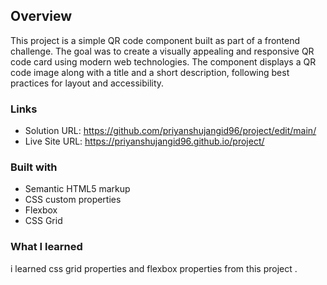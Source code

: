 ## Overview
This project is a simple QR code component built as part of a frontend challenge. The goal was to create a visually appealing and responsive QR code card using modern web technologies. The component displays a QR code image along with a title and a short description, following best practices for layout and accessibility.


### Links

- Solution URL:   https://github.com/priyanshujangid96/project/edit/main/
- Live Site URL:  https://priyanshujangid96.github.io/project/



### Built with

- Semantic HTML5 markup
- CSS custom properties
- Flexbox
- CSS Grid



### What I learned
i learned css grid properties and flexbox properties from this project .

